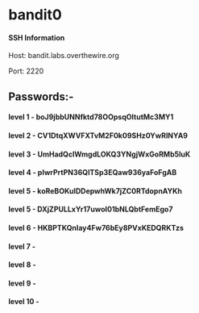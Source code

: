 # bandit0

#### SSH Information 

Host: bandit.labs.overthewire.org

Port: 2220


## Passwords:-

#### level 1  - boJ9jbbUNNfktd78OOpsqOltutMc3MY1
#### level 2  - CV1DtqXWVFXTvM2F0k09SHz0YwRINYA9
#### level 3  - UmHadQclWmgdLOKQ3YNgjWxGoRMb5luK
#### level 4  - pIwrPrtPN36QITSp3EQaw936yaFoFgAB
#### level 5  - koReBOKuIDDepwhWk7jZC0RTdopnAYKh
#### level 5  - DXjZPULLxYr17uwoI01bNLQbtFemEgo7
#### level 6  - HKBPTKQnIay4Fw76bEy8PVxKEDQRKTzs
#### level 7  - 
#### level 8  - 
#### level 9  - 
#### level 10 - 
